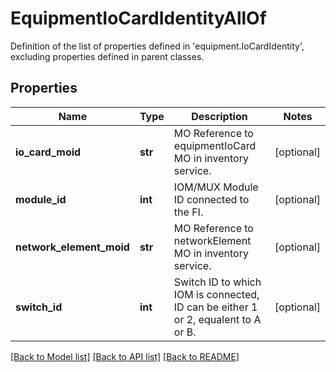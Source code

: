 # EquipmentIoCardIdentityAllOf

Definition of the list of properties defined in 'equipment.IoCardIdentity', excluding properties defined in parent classes.
## Properties
Name | Type | Description | Notes
------------ | ------------- | ------------- | -------------
**io_card_moid** | **str** | MO Reference to equipmentIoCard MO in inventory service. | [optional] 
**module_id** | **int** | IOM/MUX Module ID connected to the FI. | [optional] 
**network_element_moid** | **str** | MO Reference to networkElement MO in inventory service. | [optional] 
**switch_id** | **int** | Switch ID to which IOM is connected, ID can be either 1 or 2, equalent to A or B. | [optional] 

[[Back to Model list]](../README.md#documentation-for-models) [[Back to API list]](../README.md#documentation-for-api-endpoints) [[Back to README]](../README.md)



